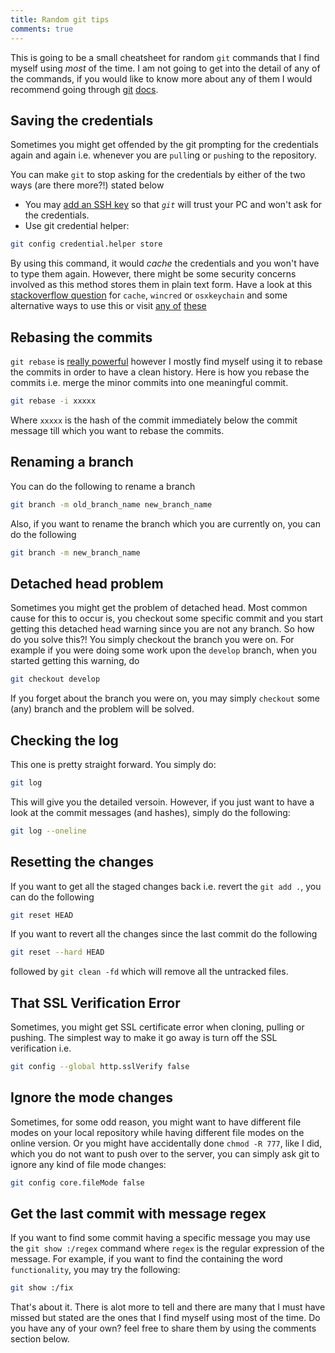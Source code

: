 ```yaml
---
title: Random git tips
comments: true
---
```


This is going to be a small cheatsheet for random `git` commands that I find myself using *most* of the time. I am not going to get into the detail of any of the commands, if you would like to know more about any of them I would recommend going through [git](http://git-scm.com/docs/) [docs](https://www.kernel.org/pub/software/scm/git/docs/).

## Saving the credentials


Sometimes you might get offended by the git prompting for the credentials again and again i.e. whenever you are `pull`ing or `push`ing to the repository.

You can make `git` to stop asking for the credentials by either of the two ways (are there more?!) stated below

- You may [add an SSH key](https://help.github.com/articles/generating-ssh-keys/) so that *`git`* will trust your PC and won't ask for the credentials.
- Use git credential helper:

```bash
git config credential.helper store
```

By using this command, it would *cache* the credentials and you won't have to type them again. However, there might be some security concerns involved as this method stores them in plain text form. Have a look at this [stackoverflow question](http://stackoverflow.com/questions/5343068/is-there-a-way-to-skip-password-typing-when-using-https-github) for `cache`, `wincred` or `osxkeychain` and some alternative ways to use this or visit [any of](http://git-scm.com/docs/gitcredentials) [these](http://git-scm.com/docs/technical/api-credentials.html)

## Rebasing the commits

`git rebase` is [really powerful](http://git-scm.com/docs/git-rebase) however I mostly find myself using it to rebase the commits in order to have a clean history. Here is how you rebase the commits i.e. merge the minor commits into one meaningful commit.

```bash
git rebase -i xxxxx
```

Where `xxxxx` is the hash of the commit immediately below the commit message till which you want to rebase the commits.


## Renaming a branch

You can do the following to rename a branch

```bash
git branch -m old_branch_name new_branch_name
```

Also, if you want to rename the branch which you are currently on, you can do the following

```bash
git branch -m new_branch_name
```

## Detached head problem

Sometimes you might get the problem of detached head. Most common cause for this to occur is, you checkout some specific commit and you start getting this detached head warning since you are not any branch. So how do you solve this?! You simply checkout the branch you were on. For example if you were doing some work upon the `develop` branch, when you started getting this warning, do

```bash
git checkout develop
```

If you forget about the branch you were on, you may simply `checkout` some (any) branch and the problem will be solved.

## Checking the log

This one is pretty straight forward. You simply do:

```bash
git log
```

This will give you the detailed versoin. However, if you just want to have a look at the commit messages (and hashes), simply do the following:

```bash
git log --oneline
```

## Resetting the changes

If you want to get all the staged changes back i.e. revert the `git add .`, you can do the following

```bash
git reset HEAD
```

If you want to revert all the changes since the last commit do the following

```bash
git reset --hard HEAD
```

followed by `git clean -fd` which will remove all the untracked files.

## That SSL Verification Error


Sometimes, you might get SSL certificate error when cloning, pulling or pushing. The simplest way to make it go away is turn off the SSL verification i.e.

```bash
git config --global http.sslVerify false
```

## Ignore the mode changes

Sometimes, for some odd reason, you might want to have different file modes on your local repository while having different file modes on the online version. Or you might have accidentally done `chmod -R 777`, like I did, which you do not want to push over to the server, you can simply ask git to ignore any kind of file mode changes:

```bash
git config core.fileMode false
```

## Get the last commit with message regex

If you want to find some commit having a specific message you may use the `git show :/regex` command where `regex` is the regular expression of the message. For example, if you want to find the containing the word `functionality`, you may try the following:

```bash
git show :/fix
```

That's about it. There is alot more to tell and there are many that I must have missed but stated are the ones that I find myself using most of the time. Do you have any of your own? feel free to share them by using the comments section below.
